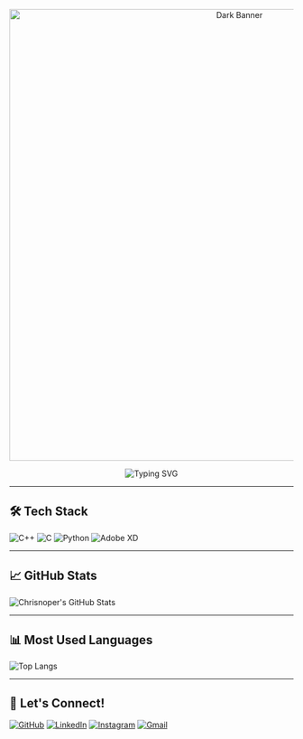 <!-- Optional Dark Image Banner -->
<p align="center">
  <img src="https://i.imgur.com/OLpMjIc.png" alt="Dark Banner" width="800"/>
</p>

<!-- Typing Animation -->
<p align="center">
  <img src="https://readme-typing-svg.demolab.com?font=Fira+Code&weight=700&size=26&pause=1000&color=00FFFF&center=true&vCenter=true&width=800&lines=Hi+I'm+Chrisnoper+Fredrik+Alexsander;Junior+Graphic+Designer+%26+C%2B%2B+Programmer;Student+at+Esa+Unggul+University+%F0%9F%93%9A;Welcome+to+my+GitHub+Profile+%F0%9F%91%8B" alt="Typing SVG" />
</p>

---

## 🛠️ Tech Stack

![C++](https://img.shields.io/badge/-C++-00599C?style=flat&logo=c%2B%2B&logoColor=white)
![C](https://img.shields.io/badge/-C-00599C?style=flat&logo=c&logoColor=white)
![Python](https://img.shields.io/badge/-Python-3776AB?style=flat&logo=python&logoColor=white)
![Adobe XD](https://img.shields.io/badge/-AdobeXD-FF61F6?style=flat&logo=adobexd&logoColor=white)

---

## 📈 GitHub Stats

![Chrisnoper's GitHub Stats](https://github-readme-stats.vercel.app/api?username=Chrisnoper&show_icons=true&theme=tokyonight)

---

## 📊 Most Used Languages

![Top Langs](https://github-readme-stats.vercel.app/api/top-langs/?username=Chrisnoper&layout=compact&theme=tokyonight)

---

## 🔗 Let's Connect!

[![GitHub](https://img.shields.io/badge/GitHub-181717?style=flat&logo=github&logoColor=white)](https://github.com/Chrisnoper)
[![LinkedIn](https://img.shields.io/badge/LinkedIn-blue?style=flat&logo=linkedin&logoColor=white)](https://www.linkedin.com/)
[![Instagram](https://img.shields.io/badge/Instagram-E4405F?style=flat&logo=instagram&logoColor=white)](https://www.instagram.com/chrisnoperfr?igsh=MTA1dnJ0bGN6ZjdnMg==)
[![Gmail](https://img.shields.io/badge/Gmail-D14836?style=flat&logo=gmail&logoColor=white)](mailto:boychrisnoper@gmail.com)
